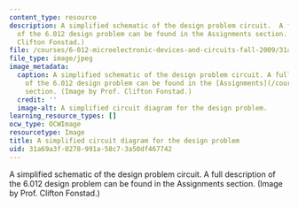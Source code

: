 ```yaml
---
content_type: resource
description: A simplified schematic of the design problem circuit.  A full description
  of the 6.012 design problem can be found in the Assignments section. (Image by Prof.
  Clifton Fonstad.)
file: /courses/6-012-microelectronic-devices-and-circuits-fall-2009/31a69a3f0278991a58c73a50df467742_6-012f09-th.jpg
file_type: image/jpeg
image_metadata:
  caption: A simplified schematic of the design problem circuit. A full description
    of the 6.012 design problem can be found in the [Assignments](/courses/6-012-microelectronic-devices-and-circuits-fall-2009/pages/assignments)
    section. (Image by Prof. Clifton Fonstad.)
  credit: ''
  image-alt: A simplified circuit diagram for the design problem.
learning_resource_types: []
ocw_type: OCWImage
resourcetype: Image
title: A simplified circuit diagram for the design problem
uid: 31a69a3f-0278-991a-58c7-3a50df467742
---
```

A simplified schematic of the design problem circuit.  A full description of the 6.012 design problem can be found in the Assignments section. (Image by Prof. Clifton Fonstad.)

